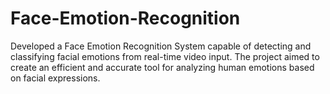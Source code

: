# Face-Emotion-Recognition
Developed a Face Emotion Recognition System capable of detecting and classifying facial emotions from real-time video input. The project aimed to create an efficient and accurate tool for analyzing human emotions based on facial expressions.
